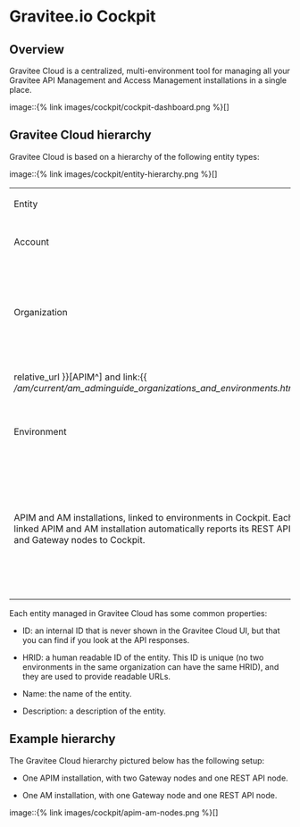 # Gravitee.io Cockpit

## Overview

Gravitee Cloud is a centralized, multi-environment tool for managing
all your Gravitee API Management and Access Management installations in
a single place.

image::{% link images/cockpit/cockpit-dashboard.png %}\[\]

## Gravitee Cloud hierarchy

Gravitee Cloud is based on a hierarchy of the following entity types:

image::{% link images/cockpit/entity-hierarchy.png %}\[\]

<table>
<colgroup>
<col style="width: 33%" />
<col style="width: 33%" />
<col style="width: 33%" />
</colgroup>
<tbody>
<tr class="odd">
<td style="text-align: left;"><p>Entity</p></td>
<td style="text-align: left;"><p>Description</p></td>
<td style="text-align: left;"><p>Additional information</p></td>
</tr>
<tr class="even">
<td style="text-align: left;"><p>Account</p></td>
<td style="text-align: left;"><p>The top level entity, your company. One
user can have multiple accounts.</p></td>
<td style="text-align: left;"></td>
</tr>
<tr class="odd">
<td style="text-align: left;"><p>Organization</p></td>
<td style="text-align: left;"><p>A logical part of your company in the
way that makes most sense in your setup, for example a region or
business unit. There can be multiple organizations linked to one
account.</p></td>
<td style="text-align: left;"><p>The organization and environment
entities defined in Gravitee Cloud are equivalent to the same entities in APIM
and AM, including the roles you can define for them (for example, the
<code>ORGNIZATION_OWNER</code> role exists in both APIM and AM).</p>
<p>Learn more about organizations and environments in link:{{
<em>/apim/3.x/apim_adminguide_organizations_and_environments.html</em></p></td>
</tr>
<tr class="even">
<td style="text-align: left;"><p>relative_url }}[APIM^] and link:{{
<em>/am/current/am_adminguide_organizations_and_environments.html</em></p></td>
<td style="text-align: left;"><p>relative_url }}[AM^].</p></td>
<td></td>
</tr>
<tr class="odd">
<td style="text-align: left;"><p>Environment</p></td>
<td style="text-align: left;"><p>An environment in an IT infrastructure,
such as development or production. There can be multiple environments
linked to one organization.</p></td>
<td style="text-align: left;"><p>Installation</p>
<p>Node</p></td>
</tr>
<tr class="even">
<td style="text-align: left;"><p>APIM and AM installations, linked to
environments in Cockpit. Each linked APIM and AM installation
automatically reports its REST API and Gateway nodes to
Cockpit.</p></td>
<td style="text-align: left;"><p>Nodes can belong to multiple
environments. You can configure the organizations and environments
associated with Gateway nodes in APIM and AM, by updating the Gateway
configuration files.</p>
<p>Only Gateway nodes are configurable in this way, not REST API
nodes.</p>
<p>Learn more about updating a Gateway configuration in the
<code>gravitee.yml</code> file in link:{{
<em>/apim/3.x/apim_installguide_gateway_configuration.html</em></p></td>
<td style="text-align: left;"><p>relative_url }}[APIM^] and link:{{
<em>/am/current/am_installguide_gateway_configuration.html</em></p></td>
</tr>
</tbody>
</table>

Each entity managed in Gravitee Cloud has some common properties:

-   ID: an internal ID that is never shown in the Gravitee Cloud UI, but that
    you can find if you look at the API responses.

-   HRID: a human readable ID of the entity. This ID is unique (no two
    environments in the same organization can have the same HRID), and
    they are used to provide readable URLs.

-   Name: the name of the entity.

-   Description: a description of the entity.

## Example hierarchy

The Gravitee Cloud hierarchy pictured below has the following setup:

-   One APIM installation, with two Gateway nodes and one REST API node.

-   One AM installation, with one Gateway node and one REST API node.

image::{% link images/cockpit/apim-am-nodes.png %}\[\]
